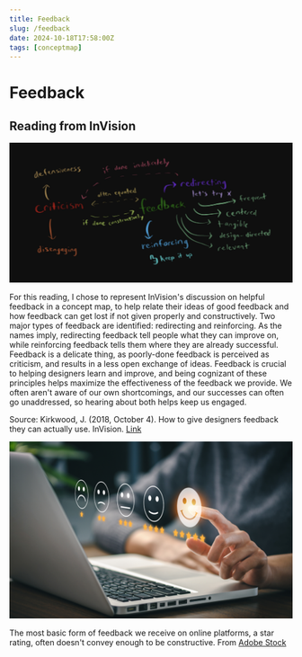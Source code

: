 ```yaml
---
title: Feedback
slug: /feedback
date: 2024-10-18T17:58:00Z
tags: [conceptmap]
---
```


# Feedback
## Reading from InVision

![A concept map of key points from the InVision feedback article, detailed below.](./images/feedbackMap.PNG)

For this reading, I chose to represent InVision's discussion on helpful feedback in a concept map, to help relate their ideas of good feedback and how feedback can get lost if not given properly and constructively. Two major types of feedback are identified: redirecting and reinforcing. As the names imply, redirecting feedback tell people what they can improve on, while reinforcing feedback tells them where they are already successful. Feedback is a delicate thing, as poorly-done feedback is perceived as criticism, and results in a less open exchange of ideas. Feedback is crucial to helping designers learn and improve, and being cognizant of these principles helps maximize the effectiveness of the feedback we provide. We often aren't aware of our own shortcomings, and our successes can often go unaddressed, so hearing about both helps keep us engaged.

Source: Kirkwood, J. (2018, October 4). How to give designers feedback they can actually use. InVision. [Link](https://www.invisionapp.com/inside-design/give-designers-feedback/)


![Smiley, frowny, and neutral faces hover over a keyboard.](./images/feedbackImage.jpeg)

The most basic form of feedback we receive on online platforms, a star rating, often doesn't convey enough to be constructive. From [Adobe Stock](https://stock.adobe.com/search?k=feedback&search_type=usertyped&asset_id=480329143)